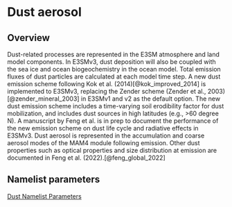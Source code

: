 # Dust aerosol

## Overview

Dust-related processes are represented in the E3SM atmosphere and land model components. In E3SMv3, dust deposition will also be coupled with the sea ice and ocean biogeochemistry in the ocean model. Total emission fluxes of dust particles are calculated at each model time step. A new dust emission scheme following Kok et al. (2014)[@kok_improved_2014] is implemented to E3SMv3, replacing the Zender scheme (Zender et al., 2003)[@zender_mineral_2003] in E3SMv1 and v2 as the default option. The new dust emission scheme includes a time-varying soil erodibility factor for dust mobilization, and includes dust sources in high latitudes (e.g., >60 degree N). A manuscript by Feng et al. is in prep to document the performance of the new emission scheme on dust life cycle and radiative effects in E3SMv3. Dust aerosol is represented in the accumulation and coarse aerosol modes of the MAM4 module following emission. Other dust properties such as optical properties and size distribution at emission are documented in Feng et al. (2022).[@feng_global_2022]

## Namelist parameters

[Dust Namelist Parameters](../user-guide/namelist_parameters.md#dust-aerosol)
